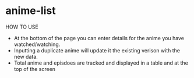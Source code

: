 # anime-list

HOW TO USE

- At the bottom of the page you can enter details for the anime you have watched/watching.
- Inputting a duplicate anime will update it the existing verison with the new data.
- Total anime and episdoes are tracked and displayed in a table and at the top of the screen